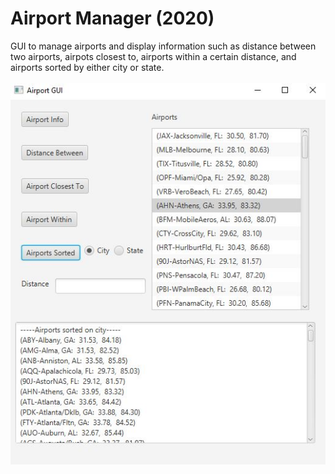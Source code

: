 # Airport Manager (2020)

GUI to manage airports and display information such as distance between two airports, airpots closest to, airports within a certain distance, and airports sorted by either city or state.
<br>
<br>
![](Images/airport_manager.JPG)
